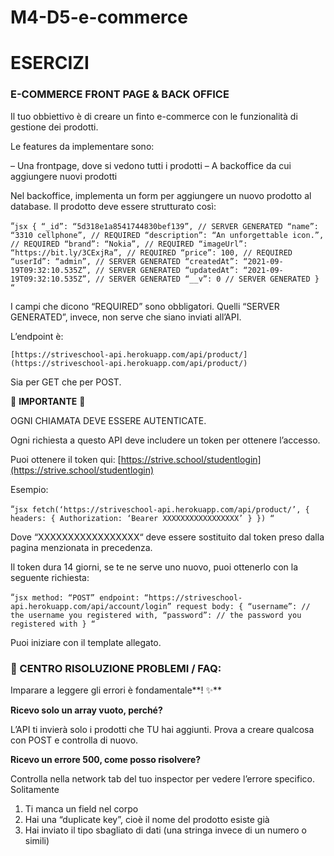 # M4-D5-e-commerce
# ESERCIZI

### E-COMMERCE FRONT PAGE & BACK OFFICE

Il tuo obbiettivo è di creare un finto e-commerce con le funzionalità di gestione dei prodotti.

Le features da implementare sono:

– Una frontpage, dove si vedono tutti i prodotti
– A backoffice da cui aggiungere nuovi prodotti

Nel backoffice, implementa un form per aggiungere un nuovo prodotto al database. Il prodotto deve essere strutturato così:

“`jsx
{
“_id”: “5d318e1a8541744830bef139”, // SERVER GENERATED
“name”: “3310 cellphone”, // REQUIRED
“description”: “An unforgettable icon.”, // REQUIRED
“brand”: “Nokia”, // REQUIRED
“imageUrl”: “https://bit.ly/3CExjRa”, // REQUIRED
“price”: 100, // REQUIRED
“userId”: “admin”, // SERVER GENERATED
“createdAt”: “2021-09-19T09:32:10.535Z”, // SERVER GENERATED
“updatedAt”: “2021-09-19T09:32:10.535Z”, // SERVER GENERATED
“__v”: 0 // SERVER GENERATED
}
“`

I campi che dicono “REQUIRED” sono obbligatori. Quelli “SERVER GENERATED”, invece, non serve che siano inviati all’API.

L’endpoint è:

`[https://striveschool-api.herokuapp.com/api/product/](https://striveschool-api.herokuapp.com/api/product/)`

Sia per GET che per POST.

🛑 **IMPORTANTE** 🛑

OGNI CHIAMATA DEVE ESSERE AUTENTICATE.

Ogni richiesta a questo API deve includere un token per ottenere l’accesso.

Puoi ottenere il token qui: [https://strive.school/studentlogin](https://strive.school/studentlogin)

Esempio:

“`jsx
fetch(‘https://striveschool-api.herokuapp.com/api/product/’, {
headers: {
Authorization: ‘Bearer XXXXXXXXXXXXXXXXX’
}
})
“`

Dove “XXXXXXXXXXXXXXXXX“ deve essere sostituito dal token preso dalla pagina menzionata in precedenza.

Il token dura 14 giorni, se te ne serve uno nuovo, puoi ottenerlo con la seguente richiesta:

“`jsx
method: “POST”
endpoint: “https://striveschool-api.herokuapp.com/api/account/login”
request body:
{
“username”: // the username you registered with,
“password”: // the password you registered with
}
“`

Puoi iniziare con il template allegato.

### 🔴 CENTRO RISOLUZIONE PROBLEMI / FAQ:

Imparare a leggere gli errori è fondamentale**! ✨**

**Ricevo solo un array vuoto, perché?**

L’API ti invierà solo i prodotti che TU hai aggiunti. Prova a creare qualcosa con POST e controlla di nuovo.

**Ricevo un errore 500, come posso risolvere?**

Controlla nella network tab del tuo inspector per vedere l’errore specifico.
Solitamente

1. Ti manca un field nel corpo
2. Hai una “duplicate key”, cioè il nome del prodotto esiste già
3. Hai inviato il tipo sbagliato di dati (una stringa invece di un numero o simili)
